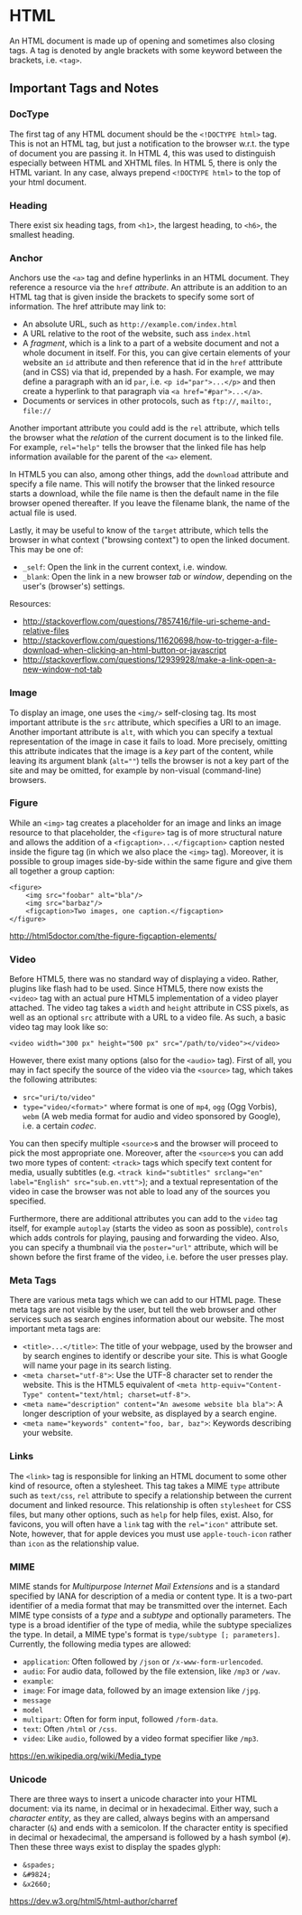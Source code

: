 # HTML

An HTML document is made up of opening and sometimes also closing tags. A tag is
denoted by angle brackets with some keyword between the brackets, i.e. `<tag>`.

## Important Tags and Notes

### DocType

The first tag of any HTML document should be the `<!DOCTYPE html>` tag. This is
not an HTML tag, but just a notification to the browser w.r.t. the type of
document you are passing it. In HTML 4, this was used to distinguish especially
between HTML and XHTML files. In HTML 5, there is only the HTML variant. In any
case, always prepend `<!DOCTYPE html>` to the top of your html document.

### Heading

There exist six heading tags, from `<h1>`, the largest heading, to `<h6>`, the
smallest heading.

### Anchor

Anchors use the `<a>` tag and define hyperlinks in an HTML document. They
reference a resource via the `href` *attribute*. An attribute is an addition to
an HTML tag that is given inside the brackets to specify some sort of
information. The href attribute may link to:

* An absolute URL, such as `http://example.com/index.html`
* A URL relative to the root of the website, such ass `index.html`
* A *fragment*, which is a link to a part of a website document and not a whole
  document in itself. For this, you can give certain elements of your website an
  `id` attribute and then reference that id in the `href` atttribute (and in
  CSS) via that id, prepended by a hash. For example, we may define a paragraph
  with an id `par`, i.e. `<p id="par">...</p>` and then create a hyperlink to
  that paragraph via `<a href="#par">...</a>`.
* Documents or services in other protocols, such as `ftp://`, `mailto:`, `file://`

Another important attribute you could add is the `rel` attribute, which tells
the browser what the *relation* of the current document is to the linked
file. For example, `rel="help"` tells the browser that the linked file has help
information available for the parent of the `<a>` element.

In HTML5 you can also, among other things, add the `download` attribute and
specify a file name. This will notify the browser that the linked resource
starts a download, while the file name is then the default name in the file
browser opened thereafter. If you leave the filename blank, the name of the
actual file is used.

Lastly, it may be useful to know of the `target` attribute, which tells the
browser in what context ("browsing context") to open the linked document. This
may be one of:

* `_self`: Open the link in the current context, i.e. window.
* `_blank`: Open the link in a new browser *tab* or *window*, depending on the
  user's (browser's) settings.

Resources:

* http://stackoverflow.com/questions/7857416/file-uri-scheme-and-relative-files
*
  http://stackoverflow.com/questions/11620698/how-to-trigger-a-file-download-when-clicking-an-html-button-or-javascript
* http://stackoverflow.com/questions/12939928/make-a-link-open-a-new-window-not-tab

### Image

To display an image, one uses the `<img/>` self-closing tag. Its most important
attribute is the `src` attribute, which specifies a URI to an image. Another
important attribute is `alt`, with which you can specify a textual
representation of the image in case it fails to load. More precisely, omitting
this attribute indicates that the image is a *key* part of the content, while
leaving its argument blank (`alt=""`) tells the browser is not a key part of the
site and may be omitted, for example by non-visual (command-line) browsers.

### Figure

While an `<img>` tag creates a placeholder for an image and links an image
resource to that placeholder, the `<figure>` tag is of more structural nature
and allows the addition of a `<figcaption>...</figcaption>` caption nested
inside the figure tag (in which we also place the `<img>` tag). Moreover, it is
possible to group images side-by-side within the same figure and give them all
together a group caption:

```
<figure>
	<img src="foobar" alt="bla"/>
	<img src="barbaz"/>
	<figcaption>Two images, one caption.</figcaption>
</figure>
```

http://html5doctor.com/the-figure-figcaption-elements/

### Video

Before HTML5, there was no standard way of displaying a video. Rather, plugins
like flash had to be used. Since HTML5, there now exists the `<video>` tag with
an actual pure HTML5 implementation of a video player attached. The video tag
takes a `width` and `height` attribute in CSS pixels, as well as an optional
`src` attribute with a URL to a video file. As such, a basic video tag may look
like so:

```
<video width="300 px" height="500 px" src="/path/to/video"></video>
```

However, there exist many options (also for the `<audio>` tag). First of all, you
may in fact specify the source of the video via the `<source>` tag, which takes
the following attributes:

* `src="uri/to/video"`
* `type="video/<format>"` where format is one of `mp4`, `ogg` (Ogg Vorbis),
  `webm` (A web media format for audio and video sponsored by Google), i.e. a
  certain *codec*.

You can then specify multiple `<source>`s and the browser will proceed to pick
the most appropriate one. Moreover, after the `<source>`s you can add two more
types of content: `<track>` tags which specify text content for media, usually
subtitles (e.g. `<track kind="subtitles" srclang="en" label="English"
src="sub.en.vtt">`); and a textual representation of the video in case the
browser was not able to load any of the sources you specified.

Furthermore, there are additional attributes you can add to the `video` tag
itself, for example `autoplay` (starts the video as soon as possible),
`controls` which adds controls for playing, pausing and forwarding the
video. Also, you can specify a thumbnail via the `poster="url"` attribute, which
will be shown before the first frame of the video, i.e. before the user presses
play.

### Meta Tags

There are various meta tags which we can add to our HTML page. These meta tags
are not visible by the user, but tell the web browser and other services such as
search engines information about our website. The most important meta tags are:

* `<title>...</title>`: The title of your webpage, used by the browser and by
  search engines to identify or describe your site. This is what Google will
  name your page in its search listing.
* `<meta charset="utf-8">`: Use the UTF-8 character set to render the
  website. This is the HTML5 equivalent of `<meta http-equiv="Content-Type"
  content="text/html; charset=utf-8">`.
* `<meta name="description" content="An awesome website bla bla">`: A longer
  description of your website, as displayed by a search engine.
* `<meta name="keywords" content="foo, bar, baz">`: Keywords describing your website.

### Links

The `<link>` tag is responsible for linking an HTML document to some other kind
of resource, often a stylesheet. This tag takes a MIME `type` attribute such as
`text/css`, `rel` attribute to specify a relationship between the current
document and linked resource. This relationship is often `stylesheet` for CSS
files, but many other options, such as `help` for help files, exist. Also, for
favicons, you will often have a `link` tag with the `rel="icon"` attribute
set. Note, however, that for apple devices you must use `apple-touch-icon`
rather than `icon` as the relationship value.

### MIME

MIME stands for *Multipurpose Internet Mail Extensions* and is a standard
specified by IANA for description of a media or content type. It is a two-part
identifier of a media format that may be transmitted over the internet. Each
MIME type consists of a *type* and a *subtype* and optionally parameters. The
type is a broad identifier of the type of media, while the subtype specializes
the type. In detail, a MIME type's format is `type/subtype
[; parameters]`. Currently, the following media types are allowed:

* `application`: Often followed by `/json` or `/x-www-form-urlencoded`.
* `audio`: For audio data, followed by the file extension, like `/mp3` or
  `/wav`.
* `example`:
* `image`: For image data, followed by an image extension like `/jpg`.
* `message`
* `model`
* `multipart`: Often for form input, followed `/form-data`.
* `text`: Often `/html` or `/css`.
* `video`: Like `audio`, followed by a video format specifier like `/mp3`.

https://en.wikipedia.org/wiki/Media_type

### Unicode

There are three ways to insert a unicode character into your HTML document: via
its name, in decimal or in hexadecimal. Either way, such a *character entity*,
as they are called, always begins with an ampersand character (`&`) and ends
with a semicolon. If the character entity is specified in decimal or
hexadecimal, the ampersand is followed by a hash symbol (`#`). Then these three
ways exist to display the spades glyph:

* `&spades;`
* `&#9824;`
* `&x2660;`

https://dev.w3.org/html5/html-author/charref
